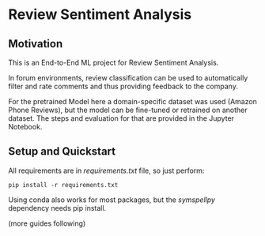 # Review Sentiment Analysis

## Motivation
This is an End-to-End ML project for Review Sentiment Analysis.

In forum environments, review classification can be used to automatically filter and rate
comments and thus providing feedback to the company.

For the pretrained Model here a domain-specific dataset was used (Amazon Phone Reviews), 
but the model can be fine-tuned or retrained on another dataset. The steps and evaluation 
for that are provided in the Jupyter Notebook.

## Setup and Quickstart

All requirements are in *requirements.txt* file, so just perform: 

```
pip install -r requirements.txt
```

Using conda also works for most packages, but the *symspellpy* dependency needs pip install.

(more guides following)



